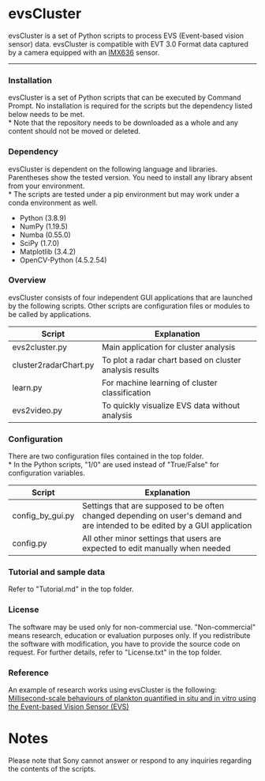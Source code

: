 # evsCluster

evsCluster is a set of Python scripts to process EVS (Event-based vision sensor) data.
evsCluster is compatible with EVT 3.0 Format data captured by a camera equipped with an [IMX636](https://www.sony-semicon.com/en/products/is/industry/evs.html) sensor.


___
### Installation

evsCluster is a set of Python scripts that can be executed by Command Prompt.
No installation is required for the scripts but the dependency listed below needs to be met.
<br>\* Note that the repository needs to be downloaded as a whole and any content should not be moved or deleted.



### Dependency

evsCluster is dependent on the following language and libraries.
Parentheses show the tested version. You need to install any library absent from your environment.
<br>\* The scripts are tested under a pip environment but may work under a conda environment as well.

- Python (3.8.9)
- NumPy (1.19.5)
- Numba (0.55.0)
- SciPy (1.7.0)
- Matplotlib (3.4.2)
- OpenCV-Python (4.5.2.54)



### Overview

evsCluster consists of four independent GUI applications that are launched by the following scripts.
Other scripts are configuration files or modules to be called by applications.

| Script | Explanation |
| ---- | --- |
| evs2cluster.py | Main application for cluster analysis |
| cluster2radarChart.py | To plot a radar chart based on cluster analysis results |
| learn.py | For machine learning of cluster classification |
| evs2video.py | To quickly visualize EVS data without analysis |



### Configuration
There are two configuration files contained in the top folder.
<br>\* In the Python scripts, "1/0" are used instead of "True/False" for configuration variables.

| Script | Explanation |
| ---- | --- |
| config_by_gui.py | Settings that are supposed to be often changed depending on user's demand and are intended to be edited by a GUI application |
| config.py | All other minor settings that users are expected to edit manually when needed |



### Tutorial and sample data
Refer to "Tutorial.md" in the top folder.



### License
The software may be used only for non-commercial use.
"Non-commercial" means research, education or evaluation purposes only.
If you redistribute the software with modification, you have to provide the source code on request.
For further details, refer to "License.txt" in the top folder.



### Reference
An example of research works using evsCluster is the following:
[Millisecond-scale behaviours of plankton quantified in situ and in vitro using the Event-based Vision Sensor (EVS)](https://doi.org/10.1101/2023.01.11.523686)



# Notes
Please note that Sony cannot answer or respond to any inquiries regarding the contents of the scripts.